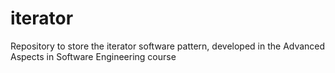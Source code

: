 # iterator
Repository to store the iterator software pattern, developed in the Advanced Aspects in Software Engineering course
